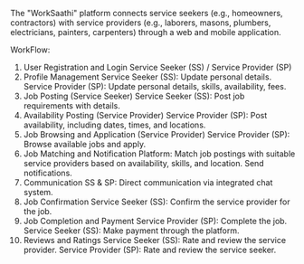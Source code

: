 The "WorkSaathi" platform connects service seekers (e.g., homeowners, contractors) with service providers (e.g., laborers, masons, plumbers, electricians, painters, carpenters) through a web and mobile application.


WorkFlow:

1. User Registration and Login
    Service Seeker (SS) / Service Provider (SP)
2. Profile Management
    Service Seeker (SS): Update personal details.
    Service Provider (SP): Update personal details, skills, availability, fees.
3. Job Posting (Service Seeker)
    Service Seeker (SS): Post job requirements with details.
4. Availability Posting (Service Provider)
    Service Provider (SP): Post availability, including dates, times, and locations.
5. Job Browsing and Application (Service Provider)
    Service Provider (SP): Browse available jobs and apply.
6. Job Matching and Notification
    Platform: Match job postings with suitable service providers based on availability, skills, and location. Send notifications.
7. Communication
    SS & SP: Direct communication via integrated chat system.
8. Job Confirmation
    Service Seeker (SS): Confirm the service provider for the job.
9. Job Completion and Payment
    Service Provider (SP): Complete the job.
    Service Seeker (SS): Make payment through the platform.
10. Reviews and Ratings
    Service Seeker (SS): Rate and review the service provider.
    Service Provider (SP): Rate and review the service seeker.


